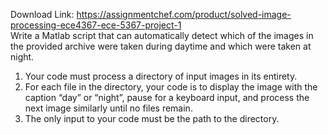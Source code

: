 Download Link: https://assignmentchef.com/product/solved-image-processing-ece4367-ece-5367-project-1
<br>
Write a Matlab script that can automatically detect which of the images in the provided archive were taken during daytime and which were taken at night.




<ol>

 <li>Your code must process a directory of input images in its entirety.</li>

 <li>For each file in the directory, your code is to display the image with the caption “day” or “night”, pause for a keyboard input, and process the next image similarly until no files remain.</li>

 <li>The only input to your code must be the path to the directory.</li>

</ol>


